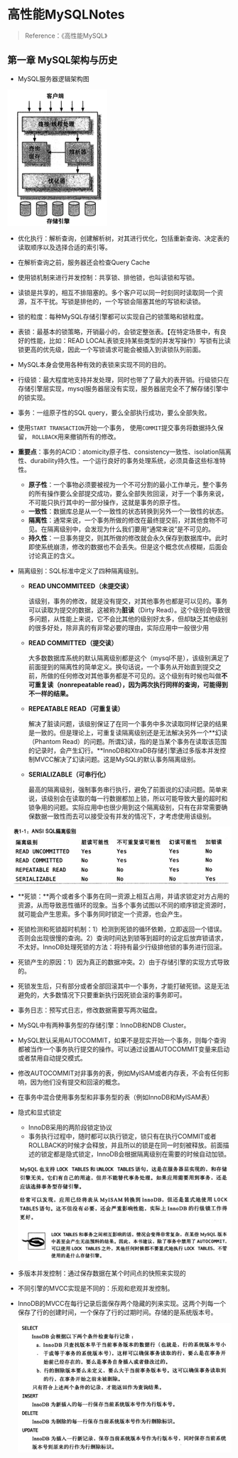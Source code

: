 # 高性能MySQLNotes

> Reference：《高性能MySQL》

## 第一章 MySQL架构与历史

- MySQL服务器逻辑架构图

![image-20201030161219145](image-20201030161219145.png)

- 优化执行：解析查询，创建解析树，对其进行优化，包括重新查询、决定表的读取顺序以及选择合适的索引等。
- 在解析查询之前，服务器还会检查Query Cache
- 使用锁机制来进行并发控制：共享锁、排他锁，也叫读锁和写锁。
- 读锁是共享的，相互不排阻塞的。多个客户可以同一时刻同时读取同一个资源，互不干扰。写锁是排他的，一个写锁会阻塞其他的写锁和读锁。
- 锁的粒度：每种MySQL存储引擎都可以实现自己的锁策略和锁粒度。
- 表锁：最基本的锁策略，开销最小的，会锁定整张表。【在特定场景中，有良好的性能，比如：READ LOCAL表锁支持某些类型的并发写操作）写锁有比读锁更高的优先级，因此一个写锁请求可能会被插入到读锁队列前面。
- MySQL本身会使用各种有效的表锁来实现不同的目的。
- 行级锁：最大程度地支持并发处理，同时也带了了最大的表开销。行级锁只在存储引擎层实现，mysql服务器层没有实现，服务器层完全不了解存储引擎中的锁实现。
- 事务：一组原子性的SQL query，要么全部执行成功，要么全部失败。
- 使用`START TRANSACTION`开始一个事务， 使用`COMMIT`提交事务将数据持久保留， `ROLLBACK`用来撤销所有的修改。
- **重要点**：事务的ACID：atomicity原子性、consistency一致性、isolation隔离性、durability持久性。一个运行良好的事务处理系统，必须具备这些标准特性。
  - **原子性**：一个事物必须要被视为一个不可分割的最小工作单元，整个事务的所有操作要么全部提交成功，要么全部失败回滚，对于一个事务来说，不可能只执行其中的一部分操作，这就是事务的原子性。
  - **一致性**：数据库总是从一个一致性的状态转换到另外一个一致性的状态。
  - **隔离性**：通常来说，一个事务所做的修改在最终提交前，对其他食物不可见。在隔离级别中，会发现为什么我们要用“通常来说”是不可见的。
  - **持久性**：一旦事务提交，则其所做的修改就会永久保存到数据库中。此时即使系统崩溃，修改的数据也不会丢失。但是这个概念优点模糊，后面会讨论真正的含义。

- 隔离级别：SQL标准中定义了四种隔离级别。

  - **READ UNCOMMITEED（未提交读）**

    该级别，事务的修改，就是没有提交，对其他事务也都是可以见的。事务可以读取为提交的数据，这被称为**脏读**（Dirty Read）。这个级别会导致很多问题，从性能上来说，它不会比其他的级别好太多，但却缺乏其他级别的很多好处，除非真的有非常必要的理由，实际应用中一般很少用

  - **READ COMMITTED（提交读）**

    大多数数据库系统的默认隔离级别都是这个（mysql不是），该级别满足了前面提到的隔离性的简单定义。换句话说，一个事务从开始直到提交之前，所做的任何修改对其他事务都是不可见的。这个级别有时候也叫做**不可重复读（nonrepeatable read），因为两次执行同样的查询，可能得到不一样的结果。**

  - **REPEATABLE READ（可重复读）**

    解决了脏读问题，该级别保证了在同一个事务中多次读取同样记录的结果是一致的。但是理论上，可重复读隔离级别还是无法解决另外一个**幻读（Phantom Read）的问题。所谓幻读，指的是当某个事务在读取该范围的记录时，会产生幻行。**InnoDB和XtraDB存储引擎通过多版本并发控制MVCC解决了幻读问题。这是MySQL的默认事务隔离级别。

  - **SERIALIZABLE（可串行化）**

    最高的隔离级别，强制事务串行执行，避免了前面说的幻读问题。简单来说，该级别会在读取的每一行数据都加上锁，所以可能导致大量的超时和锁争用的问题。实际应用中也很少用到这个隔离级别，只有在非常需要确保数据一致性而去可以接受没有并发的情况下，才考虑使用该级别。

![image-20201030170126690](image-20201030170126690.png)

- **死锁：**两个或者多个事务在同一资源上相互占用，并请求锁定对方占用的资源，从而导致恶性循环的现象。当多个事务试图以不同的顺序锁定资源时，就可能会产生思索。多个事务同时锁定一个资源，也会产生。

- 死锁检测和死锁超时机制：1）检测到死锁的循环依赖，立即返回一个错误。否则会出现很慢的查询。2）查询时间达到锁等到超时的设定后放弃锁请求，不太好。InnoDB处理死锁的方法：将持有最少行级排他锁的事务进行回滚。

- 死锁产生的原因：1）因为真正的数据冲突。2）由于存储引擎的实现方式导致的。

- 死锁发生后，只有部分或者全部回滚其中一个事务，才能打破死锁。这是无法避免的，大多数情况下只要重新执行因死锁会滚的事务即可。

- 事务日志：预写式日志，修改数据需要写两次磁盘。

- MySQL中有两种事务型的存储引擎：InnoDB和NDB Cluster。

- MySQL默认采用AUTOCOMMIT，如果不是现实开始一个事务，则每个查询都被当作一个事务执行提交的操作。可以通过设置AUTOCOMMIT变量来启动或者禁用自动提交模式。

- 修改AUTOCOMMIT对非事务的表，例如MyISAM或者内存表，不会有任何影响，因为他们没有提交和回滚的概念。

- 在事务中混合使用事务型和非事务型的表（例如InnoDB和MyISAM表）

- 隐式和显式锁定

  - InnoDB采用的两阶段锁定协议
  - 事务执行过程中，随时都可以执行锁定，锁只有在执行COMMIT或者ROLLBACK的时候才会释放，并且所以的锁是在同一时刻被释放。前面描述的锁定都是隐式锁定，InnoDB会根据隔离级别在需要的时候自动加锁。

  ![image-20201030175349802](image-20201030175349802.png)

- 多版本并发控制：通过保存数据在某个时间点的快照来实现的

- 不同引擎的MVCC实现是不同的：乐观和悲观并发控制。

- InnoDB的MVCC在每行记录后面保存两个隐藏的列来实现。这两个列每一个保存了行的创建时间，一个保存了行的过期时间。存储的是系统版本号。

  ![image-20201030182028688](image-20201030182028688.png)

